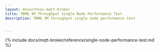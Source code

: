 ```yaml
---
layout: docwithnav-mqtt-broker
title: TBMQ 3M Throughput Single Node Performance Test
description: TBMQ 3M throughput single node performance test


---
```


{% include docs/mqtt-broker/reference/single-node-performance-test.md %}
